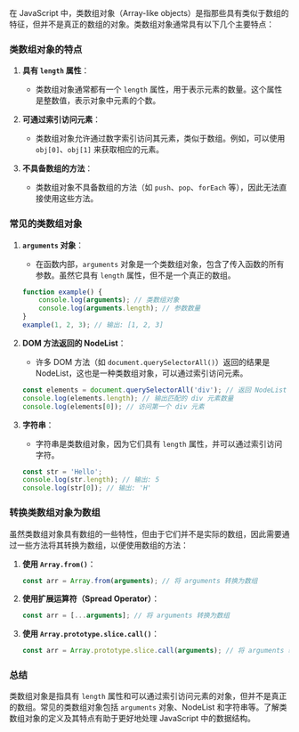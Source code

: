在 JavaScript 中，类数组对象（Array-like objects）是指那些具有类似于数组的特征，但并不是真正的数组的对象。类数组对象通常具有以下几个主要特点：

### 类数组对象的特点

1. **具有 `length` 属性**：
   - 类数组对象通常都有一个 `length` 属性，用于表示元素的数量。这个属性是整数值，表示对象中元素的个数。

2. **可通过索引访问元素**：
   - 类数组对象允许通过数字索引访问其元素，类似于数组。例如，可以使用 `obj[0]`、`obj[1]` 来获取相应的元素。

3. **不具备数组的方法**：
   - 类数组对象不具备数组的方法（如 `push`、`pop`、`forEach` 等），因此无法直接使用这些方法。

### 常见的类数组对象

1. **`arguments` 对象**：
   - 在函数内部，`arguments` 对象是一个类数组对象，包含了传入函数的所有参数。虽然它具有 `length` 属性，但不是一个真正的数组。

   ```javascript
   function example() {
       console.log(arguments); // 类数组对象
       console.log(arguments.length); // 参数数量
   }
   example(1, 2, 3); // 输出: [1, 2, 3]
   ```

2. **DOM 方法返回的 NodeList**：
   - 许多 DOM 方法（如 `document.querySelectorAll()`）返回的结果是 NodeList，这也是一种类数组对象，可以通过索引访问元素。

   ```javascript
   const elements = document.querySelectorAll('div'); // 返回 NodeList
   console.log(elements.length); // 输出匹配的 div 元素数量
   console.log(elements[0]); // 访问第一个 div 元素
   ```

3. **字符串**：
   - 字符串是类数组对象，因为它们具有 `length` 属性，并可以通过索引访问字符。

   ```javascript
   const str = 'Hello';
   console.log(str.length); // 输出: 5
   console.log(str[0]); // 输出: 'H'
   ```

### 转换类数组对象为数组

虽然类数组对象具有数组的一些特性，但由于它们并不是实际的数组，因此需要通过一些方法将其转换为数组，以便使用数组的方法：

1. **使用 `Array.from()`**：
   ```javascript
   const arr = Array.from(arguments); // 将 arguments 转换为数组
   ```

2. **使用扩展运算符（Spread Operator）**：
   ```javascript
   const arr = [...arguments]; // 将 arguments 转换为数组
   ```

3. **使用 `Array.prototype.slice.call()`**：
   ```javascript
   const arr = Array.prototype.slice.call(arguments); // 将 arguments 转换为数组
   ```

### 总结

类数组对象是指具有 `length` 属性和可以通过索引访问元素的对象，但并不是真正的数组。常见的类数组对象包括 `arguments` 对象、NodeList 和字符串等。了解类数组对象的定义及其特点有助于更好地处理 JavaScript 中的数据结构。